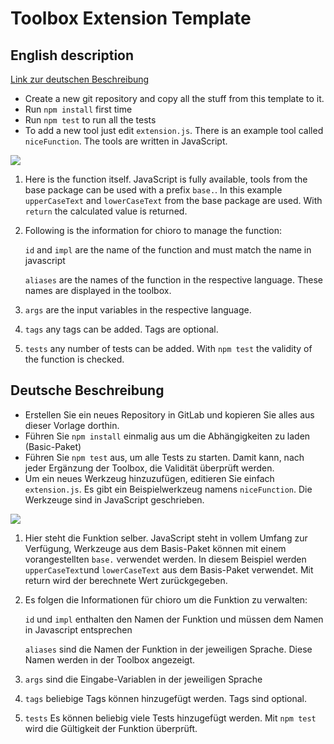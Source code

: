 # Toolbox Extension Template


## English description
[Link zur deutschen Beschreibung](#deutsche-beschreibung)

- Create a new git repository and copy all the stuff from this template to it.
- Run `npm install` first time
- Run `npm test` to run all the tests
- To add a new tool just edit ``extension.js``.
  There is an example tool called ``niceFunction``. The tools are written in JavaScript.


![](https://chioro.ams3.digitaloceanspaces.com/images_toolbox/function_overview.png)

1. Here is the function itself. JavaScript is fully available, tools from the base package can be used with a prefix ``base.``. In this example ``upperCaseText`` and ``lowerCaseText`` from the base package are used.
   With ``return`` the calculated value is returned.
2. Following is the information for chioro to manage the function:

   ``id`` and ``impl`` are the name of the function and must match the name in javascript

   ``aliases`` are the names of the function in the respective language. These names are displayed in the toolbox.

3. ``args`` are the input variables in the respective language.

4. ``tags`` any tags can be added. Tags are optional.
5. ``tests`` any number of tests can be added. With ``npm test`` the validity of the function is checked.





## Deutsche Beschreibung

- Erstellen Sie ein neues Repository in GitLab und kopieren Sie alles aus dieser Vorlage dorthin.
- Führen Sie `npm install` einmalig aus um die Abhängigkeiten zu laden (Basic-Paket)
- Führen Sie `npm test` aus, um alle Tests zu starten. Damit kann, nach jeder Ergänzung der Toolbox, die Validität überprüft werden.
- Um ein neues Werkzeug hinzuzufügen, editieren Sie einfach ``extension.js``.
  Es gibt ein Beispielwerkzeug namens ``niceFunction``. Die Werkzeuge sind in JavaScript geschrieben.


![](https://chioro.ams3.digitaloceanspaces.com/images_toolbox/function_overview.png)

1. Hier steht die Funktion selber. JavaScript steht in vollem Umfang zur Verfügung, Werkzeuge aus dem Basis-Paket können mit einem vorangestellten ``base.`` verwendet werden. In diesem Beispiel werden ``upperCaseText``und ``lowerCaseText`` aus dem Basis-Paket verwendet.
   Mit return wird der berechnete Wert zurückgegeben.
2. Es folgen die Informationen für chioro um die Funktion zu verwalten:

   ``id`` und ``impl`` enthalten den Namen der Funktion und müssen dem Namen in Javascript entsprechen

   ``aliases`` sind die Namen der Funktion in der jeweiligen Sprache. Diese Namen werden in der Toolbox angezeigt.

3. ``args`` sind die Eingabe-Variablen in der jeweiligen Sprache

4. ``tags`` beliebige Tags können hinzugefügt werden. Tags sind optional.
5. ``tests`` Es können beliebig viele Tests hinzugefügt werden. Mit ``npm test`` wird die Gültigkeit der Funktion überprüft.

